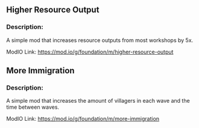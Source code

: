 ## Higher Resource Output

### Description:

A simple mod that increases resource outputs from most workshops by 5x.

ModIO Link:
https://mod.io/g/foundation/m/higher-resource-output

## More Immigration

### Description:

A simple mod that increases the amount of villagers in each wave and the time between waves.

ModIO Link:
https://mod.io/g/foundation/m/more-immigration
